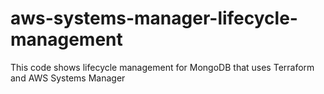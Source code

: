 # aws-systems-manager-lifecycle-management
This code shows lifecycle management for MongoDB that uses Terraform and AWS Systems Manager
